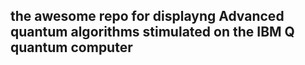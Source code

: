 ## the awesome repo for displayng Advanced quantum algorithms stimulated on the IBM Q quantum computer 
